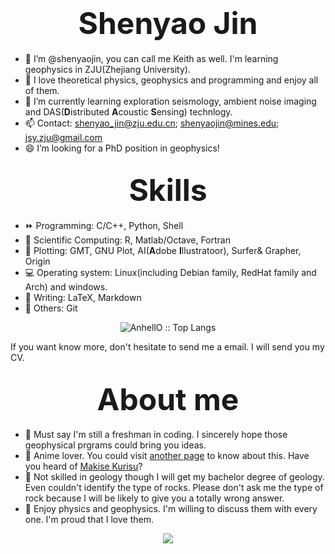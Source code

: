 # <div align='center' ><font size='70'>Shenyao Jin</font></div>

- 👋 I’m @shenyaojin, you can call me Keith as well. I'm learning geophysics in ZJU(Zhejiang University).
- 👀 I love theoretical physics, geophysics and programming and enjoy all of them.
- 🌱 I’m currently learning exploration seismology, ambient noise imaging and DAS(**D**istributed **A**coustic **S**ensing) technlogy.
- 📫 Contact: shenyao_jin@zju.edu.cn; shenyaojin@mines.edu; jsy.zju@gmail.com
- 😄 I’m looking for a PhD position in geophysics!

## <div align='center' ><font size='70'>Skills</font></div>
- ⏩ Programming: C/C++, Python, Shell
- 📌 Scientific Computing: R, Matlab/Octave, Fortran
- 📘 Plotting: GMT, GNU Plot, AI(**A**dobe **I**llustratoor), Surfer& Grapher, Origin
- 💻 Operating system: Linux(including Debian family, RedHat family and Arch) and windows.
- 💬 Writing: LaTeX, Markdown
- 💭 Others: Git

<p align="center"><img src="https://github-readme-stats.vercel.app/api/top-langs/?username=shenyaojin&langs_count=10&theme=tokyonight&layout=compact" alt="AnhellO :: Top Langs" /></p>

If you want know more, don't hesitate to send me a email. I will send you my CV.

## <div align='center' ><font size='70'>About me</font></div>
- 💬 Must say I'm still a freshman in coding. I sincerely hope those geophysical prgrams could bring you ideas.
- 👊 Anime lover. You could visit [another page](https://zh.moegirl.org.cn/User:Keith.Jin) to know about this. Have you heard of [Makise Kurisu](https://steins-gate.fandom.com/wiki/Kurisu_Makise)? 
- 👼 Not skilled in geology though I will get my bachelor degree of geology. Even couldn't identify the type of rocks. Please don't ask me the type of rock because I will be likely to give you a totally wrong answer.
- 👦 Enjoy physics and geophysics. I'm willing to discuss them with every one. I'm proud that I love them.
<p align="center"><img src="https://github-readme-stats.vercel.app/api?username=shenyaojin&show_icons=true" /></p>
<!---
shenyaojin/shenyaojin is a ✨ special ✨ repository because its `README.md` (this file) appears on your GitHub profile.
You can click the Preview link to take a look at your changes.
--->
